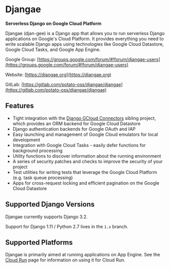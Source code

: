 # Djangae

**Serverless Django on Google Cloud Platform**

Djangae (djan-gee) is a Django app that allows you to run serverless Django applications on Google's Cloud Platform. It provides
everything you need to write scalable Django apps using technologies like Google Cloud Datastore, Google Cloud Tasks, and Google App Engine.

Google Group: [https://groups.google.com/forum/#!forum/djangae-users](https://groups.google.com/forum/#!forum/djangae-users)

Website: [https://djangae.org](https://djangae.org)

GitLab: [https://gitlab.com/potato-oss/djangae/djangae](https://gitlab.com/potato-oss/djangae/djangae)


## Features

* Tight integration with the [Django GCloud Connectors](https://gitlab.com/potato-oss/google-cloud/django-gcloud-connectors) sibling project, which provides an ORM backend for Google Cloud Datastore
* Django authentication backends for Google OAuth and IAP
* Easy launching and management of Google Cloud emulators for local development
* Integration with Google Cloud Tasks - easily defer functions for background processing
* Utility functions to discover information about the running environment
* A series of security patches and checks to improve the security of your project
* Test utilities for writing tests that leverage the Google Cloud Platform (e.g. task queue processing)
* Apps for cross-request locking and efficient pagination on the Google Cloud Datastore

## Supported Django Versions

Djangae currently supports Django 3.2.

Support for Django 1.11 / Python 2.7 lives in the `1.x` branch.


## Supported Platforms

Djangae is primarily aimed at running applications on App Engine.
See the [Cloud Run](cloud_run.md) page for information on using it for Cloud Run.
